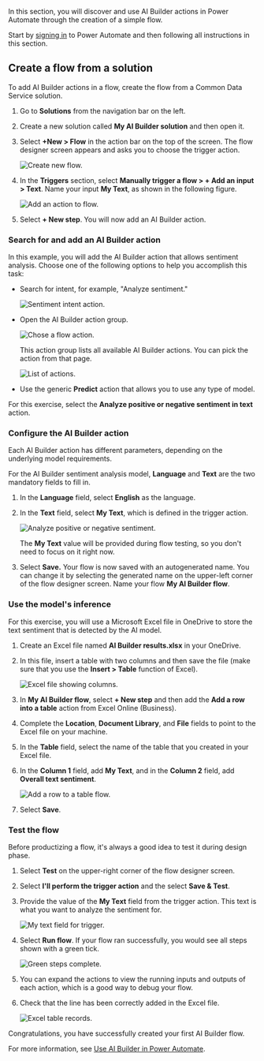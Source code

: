 In this section, you will discover and use AI Builder actions in Power Automate through the creation of a simple flow.

Start by [signing in](https://flow.microsoft.com/?azure-portal=true) to Power Automate and then following all instructions in this section.

## Create a flow from a solution

To add AI Builder actions in a flow, create the flow from a Common Data Service solution.

1. Go to **Solutions** from the navigation bar on the left.

2. Create a new solution called **My AI Builder solution** and then open it.

3. Select **+New > Flow** in the action bar on the top of the screen. The flow designer screen appears and asks you to choose the trigger action.

    ![Create new flow.](../media/03-auto-generate-number.png)

4. In the **Triggers** section, select **Manually trigger a flow > + Add an input > Text**. Name your input **My Text**, as shown in the following figure.

    ![Add an action to flow.](../media/03-pick-up-flow-trigger.png)

5. Select **+ New step**. You will now add an AI Builder action.

### Search for and add an AI Builder action

In this example, you will add the AI Builder action that allows sentiment analysis. Choose one of the following options to help you accomplish this task:

- Search for intent, for example, "Analyze sentiment."

    ![Sentiment intent action.](../media/03-add-action.png)

- Open the AI Builder action group.

    ![Chose a flow action.](../media/03-ai-builder-action.png)

    This action group lists all available AI Builder actions. You can pick the action from that page.

    ![List of actions.](../media/03-ai-builder-flow.png)

- Use the generic **Predict** action that allows you to use any type of model.

For this exercise, select the **Analyze positive or negative sentiment in text** action.

### Configure the AI Builder action

Each AI Builder action has different parameters, depending on the underlying model requirements.

For the AI Builder sentiment analysis model, **Language** and **Text** are the two mandatory fields to fill in.

1. In the **Language** field, select **English** as the language.

2. In the **Text** field, select **My Text**, which is defined in the trigger action.

    ![Analyze positive or negative sentiment.](../media/03-sentiment.png)

    The **My Text** value will be provided during flow testing, so you don't need to focus on it right now.

3. Select **Save.** Your flow is now saved with an autogenerated name. You can change it by selecting the generated name on the upper-left corner of the flow designer screen. Name your flow **My AI Builder flow**.

### Use the model's inference

For this exercise, you will use a Microsoft Excel file in OneDrive to store the text sentiment that is detected by the AI model.

1.  Create an Excel file named **AI Builder results.xlsx** in your OneDrive.

2.  In this file, insert a table with two columns and then save the file (make sure that you use the **Insert > Table** function of Excel).

    ![Excel file showing columns.](../media/03-excel.png)

3.  In **My AI Builder flow**, select **+ New step** and then add the **Add a row into a table** action from Excel Online (Business).

4.  Complete the **Location**, **Document Library**, and **File** fields to point to the Excel file on your machine.

5.  In the **Table** field, select the name of the table that you created in your Excel file.

6.  In the **Column 1** field, add **My Text**, and in the **Column 2** field, add **Overall text sentiment**.

    ![Add a row to a table flow.](../media/03-add-table.png)

7.  Select **Save**.

### Test the flow

Before productizing a flow, it's always a good idea to test it during design phase.

1.  Select **Test** on the upper-right corner of the flow designer screen.

2.  Select **I'll perform the trigger action** and the select **Save & Test**.

3.  Provide the value of the **My Text** field from the trigger action. This text is what you want to analyze the sentiment for.

    ![My text field for trigger.](../media/03-my-text.png)

4.  Select **Run flow**. If your flow ran successfully, you would see all steps shown with a green tick.

    ![Green steps complete.](../media/03-steps-complete.png)

5.  You can expand the actions to view the running inputs and outputs of each action, which is a good way to debug your flow.

6.  Check that the line has been correctly added in the Excel file.

    ![Excel table records.](../media/03-populate-excel.png)

Congratulations, you have successfully created your first AI Builder flow.

For more information, see [Use AI Builder in Power Automate](https://docs.microsoft.com/ai-builder/use-in-flow-overview/?azure-portal=true).
